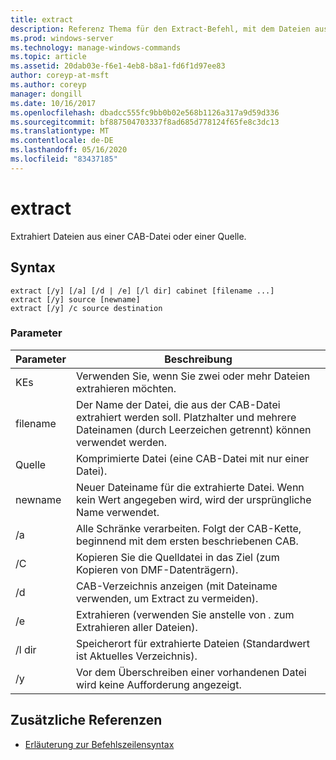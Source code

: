 ```yaml
---
title: extract
description: Referenz Thema für den Extract-Befehl, mit dem Dateien aus einem Quell Speicherort extrahiert werden.
ms.prod: windows-server
ms.technology: manage-windows-commands
ms.topic: article
ms.assetid: 20dab03e-f6e1-4eb8-b8a1-fd6f1d97ee83
author: coreyp-at-msft
ms.author: coreyp
manager: dongill
ms.date: 10/16/2017
ms.openlocfilehash: dbadcc555fc9bb0b02e568b1126a317a9d59d336
ms.sourcegitcommit: bf887504703337f8ad685d778124f65fe8c3dc13
ms.translationtype: MT
ms.contentlocale: de-DE
ms.lasthandoff: 05/16/2020
ms.locfileid: "83437185"
---
```

# <a name="extract"></a>extract

Extrahiert Dateien aus einer CAB-Datei oder einer Quelle.

## <a name="syntax"></a>Syntax

```
extract [/y] [/a] [/d | /e] [/l dir] cabinet [filename ...]
extract [/y] source [newname]
extract [/y] /c source destination
```

### <a name="parameters"></a>Parameter

| Parameter | Beschreibung |
| --------- | ----------- |
| KEs | Verwenden Sie, wenn Sie zwei oder mehr Dateien extrahieren möchten. |
| filename | Der Name der Datei, die aus der CAB-Datei extrahiert werden soll. Platzhalter und mehrere Dateinamen (durch Leerzeichen getrennt) können verwendet werden. |
| Quelle | Komprimierte Datei (eine CAB-Datei mit nur einer Datei). |
| newname | Neuer Dateiname für die extrahierte Datei. Wenn kein Wert angegeben wird, wird der ursprüngliche Name verwendet. |
| /a | Alle Schränke verarbeiten. Folgt der CAB-Kette, beginnend mit dem ersten beschriebenen CAB. |
| /C | Kopieren Sie die Quelldatei in das Ziel (zum Kopieren von DMF-Datenträgern). |
| /d | CAB-Verzeichnis anzeigen (mit Dateiname verwenden, um Extract zu vermeiden). |
| /e | Extrahieren (verwenden Sie anstelle von *.* zum Extrahieren aller Dateien). |
| /l dir | Speicherort für extrahierte Dateien (Standardwert ist Aktuelles Verzeichnis). |
| /y | Vor dem Überschreiben einer vorhandenen Datei wird keine Aufforderung angezeigt. |

## <a name="additional-references"></a>Zusätzliche Referenzen

- [Erläuterung zur Befehlszeilensyntax](command-line-syntax-key.md)
